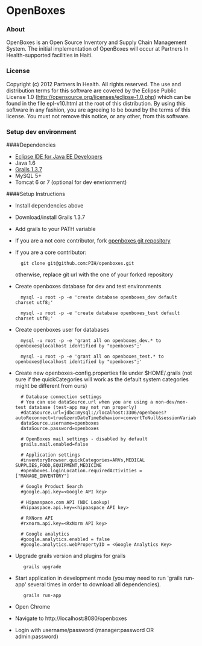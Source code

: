 OpenBoxes
=========

### About

OpenBoxes is an Open Source Inventory and Supply Chain Management System. The initial implementation of OpenBoxes will occur at Partners In Health-supported facilities in Haiti.

### License

Copyright (c) 2012 Partners In Health.  All rights reserved.
The use and distribution terms for this software are covered by the
Eclipse Public License 1.0 (http://opensource.org/licenses/eclipse-1.0.php)
which can be found in the file epl-v10.html at the root of this distribution.
By using this software in any fashion, you are agreeing to be bound by
the terms of this license.
You must not remove this notice, or any other, from this software.

### Setup dev environment

####Dependencies

* [Eclipse IDE for Java EE Developers](http://www.eclipse.org/downloads)
* Java 1.6
* [Grails 1.3.7](http://grails.org/download/archive/Grails)
* MySQL 5+
* Tomcat 6 or 7 (optional for dev envrionment)
 

####Setup Instructions

* Install dependencies above
* Download/install Grails 1.3.7
* Add grails to your PATH variable
* If you are a not core contributor, fork [openboxes git repository](https://github.com/PIH/openboxes)
* If you are a core contributor:

        git clone git@github.com:PIH/openboxes.git      
  otherwise, replace git url with the one of your forked repository
* Create openboxes database for dev and test environments

        mysql -u root -p -e 'create database openboxes_dev default charset utf8;'
        
        mysql -u root -p -e 'create database openboxes_test default charset utf8;'       
* Create openboxes user for databases
     
        mysql -u root -p -e 'grant all on openboxes_dev.* to openboxes@localhost identified by "openboxes";'
      
        mysql -u root -p -e 'grant all on openboxes_test.* to openboxes@localhost identified by "openboxes";'      
* Create new openboxes-config.properties file under $HOME/.grails (not sure if the quickCategories will work as the default system categories might be different from ours)

        # Database connection settings
        # You can use dataSource.url when you are using a non-dev/non-test database (test-app may not run properly)
        #dataSource.url=jdbc:mysql://localhost:3306/openboxes?autoReconnect=true&zeroDateTimeBehavior=convertToNull&sessionVariables=storage_engine=InnoDB
        dataSource.username=openboxes
        dataSource.password=openboxes

        # OpenBoxes mail settings - disabled by default
        grails.mail.enabled=false

        # Application settings
        #inventoryBrowser.quickCategories=ARVs,MEDICAL SUPPLIES,FOOD,EQUIPMENT,MEDICINE
        #openboxes.loginLocation.requiredActivities = ["MANAGE_INVENTORY"]

        # Google Product Search
        #google.api.key=<Google API key>

        # Hipaaspace.com API (NDC Lookup)
        #hipaaspace.api.key=<hipaaspace API key>

        # RXNorm API
        #rxnorm.api.key=<RxNorm API key>

        # Google analytics
        #google.analytics.enabled = false
        #google.analytics.webPropertyID = <Google Analytics Key>
* Upgrade grails version and plugins for grails
    
         grails upgrade
* Start application in development mode (you may need to run 'grails run-app' several times in order to download all dependencies).

         grails run-app
* Open Chrome 
* Navigate to http://localhost:8080/openboxes
* Login with username/password (manager:password OR admin:password)